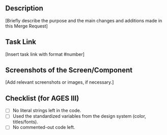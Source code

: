 ## Description

[Briefly describe the purpose and the main changes and additions made in this Merge Request]

## Task Link

[Insert task link with format #number]

## Screenshots of the Screen/Component

[Add relevant screenshots or images, if necessary.]

## Checklist (for AGES III)

- [ ] No literal strings left in the code.
- [ ] Used the standardized variables from the design system (color, titles/fonts).
- [ ] No commented-out code left.
